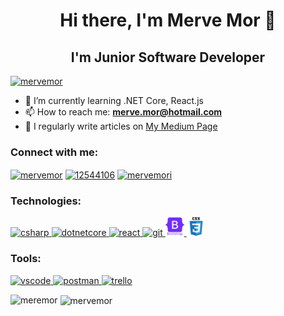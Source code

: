 <h1 align="center">Hi there, I'm Merve Mor 👋</h1>

<h2 align="center"> I'm Junior Software Developer </h2>

<p align="left"><a href="https://github.com/ryo-ma/github-profile-trophy"><img src="https://github-profile-trophy.vercel.app/?username=mervemor" alt="mervemor"  /></a> </p>

- 🌱 I’m currently learning .NET Core, React.js
- 📫 How to reach me: **merve.mor@hotmail.com**
- 📝 I regularly write articles on [My Medium Page](https://merve-mor.medium.com/) 

<h3 align="left">Connect with me:</h3>
<p align="left">
<a href="https://www.linkedin.com/in/merve-mor/" target="blank"><img align="center" src="https://velanovascular.com/wp-content/uploads/2020/06/LinkedIn.png" alt="mervemor" height="30" width="30" /></a>
<a href="https://stackoverflow.com/users/15086933/mervemor" target="blank"><img align="center" src="https://upload.wikimedia.org/wikipedia/commons/thumb/e/ef/Stack_Overflow_icon.svg/768px-Stack_Overflow_icon.svg.png" alt="12544106" height="45" width="45" /></a>
<a href="https://merve-mor.medium.com/" target="blank"><img align="center" src="https://cdn.jsdelivr.net/npm/simple-icons@3.0.1/icons/medium.svg" alt="mervemori" height="30" width="40" /></a>
</p>

<h3 align="left">Technologies:</h3>
<p align="left"> 
<a href="https://docs.microsoft.com/en-us/dotnet/csharp/" target="_blank"> <img src="https://seeklogo.com/images/C/c-sharp-c-logo-02F17714BA-seeklogo.com.png" alt="csharp" width="27" height="30"/> </a>
<a href="https://dotnet.microsoft.com/" target="_blank"> <img src="https://upload.wikimedia.org/wikipedia/commons/thumb/e/ee/.NET_Core_Logo.svg/1200px-.NET_Core_Logo.svg.png" alt="dotnetcore" width="30" height="30"/> </a>
<a href="https://reactjs.org/" target="_blank"> <img src="https://upload.wikimedia.org/wikipedia/commons/thumb/4/47/React.svg/1200px-React.svg.png" alt="react" width="33" height="30"/> </a> 
<a href="https://git-scm.com/" target="_blank"> <img src="https://www.vectorlogo.zone/logos/git-scm/git-scm-icon.svg" alt="git" width="30" height="30"/> </a>
<a href="https://getbootstrap.com" target="_blank"> <img src="https://raw.githubusercontent.com/devicons/devicon/master/icons/bootstrap/bootstrap-plain-wordmark.svg" alt="bootstrap" width="30" height="30"/> </a>
<a href="https://www.w3schools.com/css/" target="_blank"> <img src="https://raw.githubusercontent.com/devicons/devicon/master/icons/css3/css3-original-wordmark.svg" alt="css3" width="30" height="30"/> </a> 

<h3 align="left">Tools:</h3>
<a href="https://code.visualstudio.com/" target="_blank"> <img src="https://upload.wikimedia.org/wikipedia/commons/thumb/9/9a/Visual_Studio_Code_1.35_icon.svg/1024px-Visual_Studio_Code_1.35_icon.svg.png" alt="vscode" width="30" height="30"/> </a>
<a href="https://postman.com" target="_blank"> <img src="https://www.vectorlogo.zone/logos/getpostman/getpostman-icon.svg" alt="postman" width="30" height="30"/> </a> 
<a href="https://trello.com/en" target="_blank"> <img src="https://cdn.iconscout.com/icon/free/png-512/trello-6-569395.png" alt="trello" width="30" height="30"/> </a>
</p>

<p><img align="left" src="https://github-readme-stats.vercel.app/api/top-langs?username=mervemor&show_icons=true&theme=radical&locale=en&layout=compact" alt="meremor" /></p>

<p>&nbsp;<img align="center" src="https://github-readme-stats.vercel.app/api?username=mervemor&show_icons=true&theme=dark&locale=en" alt="mervemor" width="50%" /></p>
<!--
**mervemor/mervemor** is a ✨ _special_ ✨ repository because its `README.md` (this file) appears on your GitHub profile.

Here are some ideas to get you started:

- 🔭 I’m currently working on ...
- 👯 I’m looking to collaborate on ...
- 🤔 I’m looking for help with ...
- 💬 Ask me about ...
- 😄 Pronouns: ...
- ⚡ Fun fact: ...
-->
